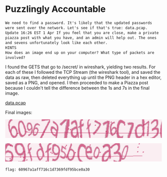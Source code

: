 # Puzzlingly Accountable

```
We need to find a password. It's likely that the updated passwords were sent over the network. Let's see if that's true: data.pcap. Update 16:26 EST 1 Apr If you feel that you are close, make a private piazza post with what you have, and an admin will help out. The ones and sevens unfortunately look like each other.
HINTS
How does an image end up on your computer? What type of packets are involved?
```

I found the GETS that go to /secret/ in wireshark, yielding two results.  For each of these I followed the TCP Stream (the wireshark tool), and saved the data as raw, then deleted everything up until the PNG header in a hex editor, saved as a PNG, and opened.  I then proceeded to make a Piazza post because I couldn't tell the difference between the 1s and 7s in the final image.


[data.pcap](https://webshell2017.picoctf.com/static/5f7b893f22f274c7298cb7be4d36eed8/data.pcap)

Final images:

![1](1.png)

![2](2.png)

```
flag: 60967a1aff716c1d7369fdf95bce0a30
```
